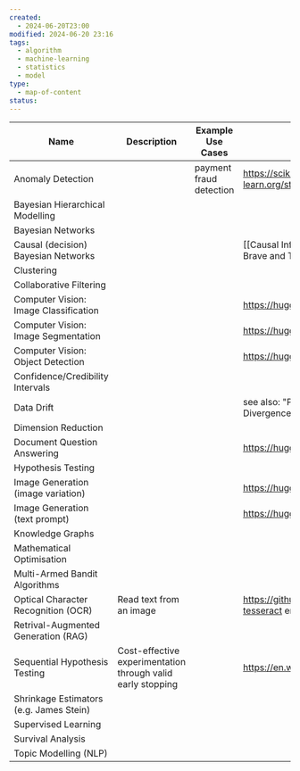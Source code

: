 ```yaml
---
created:
  - 2024-06-20T23:00
modified: 2024-06-20 23:16
tags:
  - algorithm
  - machine-learning
  - statistics
  - model
type:
  - map-of-content
status: 
---
```


| Name                                    | Description                                                 | Example Use Cases       | Useful Resources/Links                                                                                               |
| --------------------------------------- | ----------------------------------------------------------- | ----------------------- | -------------------------------------------------------------------------------------------------------------------- |
| Anomaly Detection                       |                                                             | payment fraud detection | <https://scikit-learn.org/stable/modules/outlier_detection.html>                                                     |
| Bayesian Hierarchical Modelling         |                                                             |                         |                                                                                                                      |
| Bayesian Networks                       |                                                             |                         |                                                                                                                      |
| Causal (decision) Bayesian Networks     |                                                             |                         | [[Causal Inference]] [[Causal Inference for The Brave and True]]                                                     |
| Clustering                              |                                                             |                         |                                                                                                                      |
| Collaborative Filtering                 |                                                             |                         |                                                                                                                      |
| Computer Vision: Image Classification   |                                                             |                         | <https://huggingface.co/models>                                                                                      |
| Computer Vision: Image Segmentation     |                                                             |                         | <https://huggingface.co/models>                                                                                      |
| Computer Vision: Object Detection       |                                                             |                         | <https://huggingface.co/models>                                                                                      |
| Confidence/Credibility Intervals        |                                                             |                         |                                                                                                                      |
| Data Drift                              |                                                             |                         | see also: "Population Stability Index" (PSI), "KL Divergence"                                                        |
| Dimension Reduction                     |                                                             |                         |                                                                                                                      |
| Document Question Answering             |                                                             |                         | <https://huggingface.co/models>                                                                                      |
| Hypothesis Testing                      |                                                             |                         |                                                                                                                      |
| Image Generation (image variation)      |                                                             |                         | <https://huggingface.co/models>                                                                                      |
| Image Generation (text prompt)          |                                                             |                         | <https://huggingface.co/models>                                                                                      |
| Knowledge Graphs                        |                                                             |                         |                                                                                                                      |
| Mathematical Optimisation               |                                                             |                         |                                                                                                                      |
| Multi-Armed Bandit Algorithms           |                                                             |                         |                                                                                                                      |
| Optical Character Recognition (OCR)     | Read text from an image                                     |                         | <https://github.com/kba/awesome-ocr> (the [tesseract](https://github.com/tesseract-ocr/tesseract) engine is amazing) |
| Retrival-Augmented Generation (RAG)     |                                                             |                         |                                                                                                                      |
| Sequential Hypothesis Testing           | Cost-effective experimentation through valid early stopping |                         | <https://en.wikipedia.org/wiki/Sequential_analysis>                                                                  |
| Shrinkage Estimators (e.g. James Stein) |                                                             |                         |                                                                                                                      |
| Supervised Learning                     |                                                             |                         |                                                                                                                      |
| Survival Analysis                       |                                                             |                         |                                                                                                                      |
| Topic Modelling (NLP)                   |                                                             |                         |                                                                                                                      |
